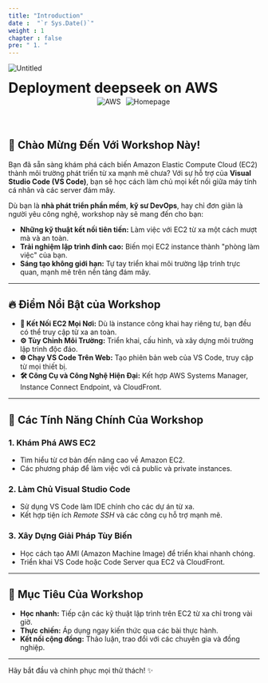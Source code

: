 ```yaml
---
title: "Introduction"
date :  "`r Sys.Date()`" 
weight : 1
chapter : false
pre: " 1. "
---
```


![Untitled](/images/thumb.png)
<h1 style="margin: 0px auto;"> Deployment deepseek on AWS </h1>

<div class="row" align="center" style="margin-bottom: 4rem">
    <img src=https://img.shields.io/badge/AWS-FF9900?style=flat&logo=amazonwebservices&color=%23232F3E alt="AWS" style="display:inline; margin: 2px;"/>
      <a href="https://www.deepseek.com/" target="_blank" style="margin: 2px;">
    <img alt="Homepage" src="https://github.com/deepseek-ai/DeepSeek-V2/blob/main/figures/badge.svg?raw=true" style="display: inline-block; margin: 2px;"/>
  </a>
</div>


## 🚀 **Chào Mừng Đến Với Workshop Này!**  

Bạn đã sẵn sàng khám phá cách biến Amazon Elastic Compute Cloud (EC2) thành môi trường phát triển từ xa mạnh mẽ chưa? Với sự hỗ trợ của **Visual Studio Code (VS Code)**, bạn sẽ học cách làm chủ mọi kết nối giữa máy tính cá nhân và các server đám mây.  

Dù bạn là **nhà phát triển phần mềm**, **kỹ sư DevOps**, hay chỉ đơn giản là người yêu công nghệ, workshop này sẽ mang đến cho bạn:  
- **Những kỹ thuật kết nối tiên tiến:** Làm việc với EC2 từ xa một cách mượt mà và an toàn.  
- **Trải nghiệm lập trình đỉnh cao:** Biến mọi EC2 instance thành "phòng làm việc" của bạn.  
- **Sáng tạo không giới hạn:** Tự tay triển khai môi trường lập trình trực quan, mạnh mẽ trên nền tảng đám mây.  

---

## 🔥 **Điểm Nổi Bật của Workshop**
- **📡 Kết Nối EC2 Mọi Nơi:** Dù là instance công khai hay riêng tư, bạn đều có thể truy cập từ xa an toàn.  
- **⚙️ Tùy Chỉnh Môi Trường:** Triển khai, cấu hình, và xây dựng môi trường lập trình độc đáo.  
- **🌐 Chạy VS Code Trên Web:** Tạo phiên bản web của VS Code, truy cập từ mọi thiết bị.  
- **🛠️ Công Cụ và Công Nghệ Hiện Đại:** Kết hợp AWS Systems Manager, Instance Connect Endpoint, và CloudFront.  

---

## 🧩 **Các Tính Năng Chính Của Workshop**

### 1. Khám Phá AWS EC2  
- Tìm hiểu từ cơ bản đến nâng cao về Amazon EC2.  
- Các phương pháp để làm việc với cả public và private instances.  

### 2. Làm Chủ Visual Studio Code  
- Sử dụng VS Code làm IDE chính cho các dự án từ xa.  
- Kết hợp tiện ích *Remote SSH* và các công cụ hỗ trợ mạnh mẽ.  

### 3. Xây Dựng Giải Pháp Tùy Biến  
- Học cách tạo AMI (Amazon Machine Image) để triển khai nhanh chóng.  
- Triển khai VS Code hoặc Code Server qua EC2 và CloudFront.  

---

## 🎯 **Mục Tiêu Của Workshop**
- **Học nhanh:** Tiếp cận các kỹ thuật lập trình trên EC2 từ xa chỉ trong vài giờ.  
- **Thực chiến:** Áp dụng ngay kiến thức qua các bài thực hành.  
- **Kết nối cộng đồng:** Thảo luận, trao đổi với các chuyên gia và đồng nghiệp.  

---

Hãy bắt đầu và chinh phục mọi thử thách! ✨